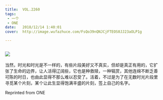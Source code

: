 ```yaml
---
title:	VOL.2260
tags:
 - 一个
 - ONE
date:	2018/12/14 1:40:01
cover:	http://image.wufazhuce.com/FsQo39nQNJCjFTEOS0JJ23aOLP1g

---
```

![](http://image.wufazhuce.com/FsQo39nQNJCjFTEOS0JJ23aOLP1g)
---

当然，时光和时光是不一样的，有些片段美好又不真实，但却是真正有用的，它扩张了生命的边界，让人活得辽阔些，它也是种救赎，一种犒赏，其他连绵不断乏善可陈的时日，也由此显得不那么难以忍受了。活着，不过是为了在无数时光片段里寻觅某个片刻，某个让此生显得饱满丰盛的片刻，签上自己的名字。
 
Reprinted from ONE

